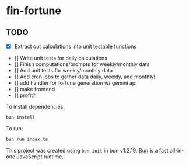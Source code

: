 # fin-fortune

## TODO
- [x] Extract out calculations into unit testable functions
- [] Write unit tests for daily calculations
- [] Finish computations/prompts for weekly/monthly data
- [] Add unit tests for weekly/monthly data
- [] Add cron jobs to gather data daily, weekly, and monthly!
- [] add handler for fortune generation w/ gemini api
- [] make frontend
- [] profit?

To install dependencies:

```bash
bun install
```

To run:

```bash
bun run index.ts
```

This project was created using `bun init` in bun v1.2.19. [Bun](https://bun.com) is a fast all-in-one JavaScript runtime.

